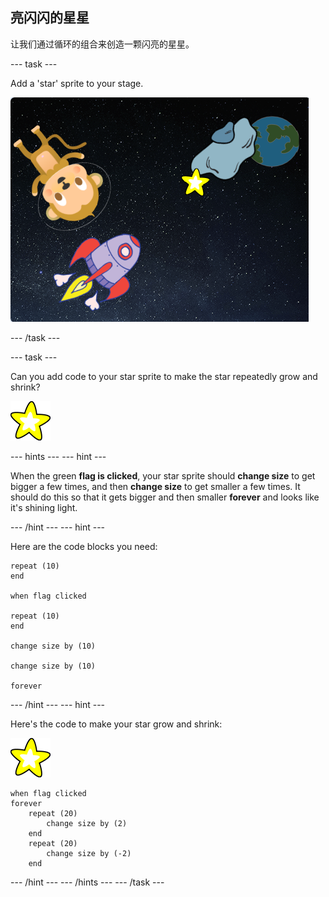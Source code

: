 ## 亮闪闪的星星

让我们通过循环的组合来创造一颗闪亮的星星。

\--- task \---

Add a 'star' sprite to your stage.

![Adding a star sprite](images/space-star-sprite.png)

\--- /task \---

\--- task \---

Can you add code to your star sprite to make the star repeatedly grow and shrink?

![Testing a shining star](images/sprite-star.png)

\--- hints \--- \--- hint \---

When the green **flag is clicked**, your star sprite should **change size** to get bigger a few times, and then **change size** to get smaller a few times. It should do this so that it gets bigger and then smaller **forever** and looks like it's shining light.

\--- /hint \--- \--- hint \---

Here are the code blocks you need:

```blocks3
repeat (10)
end

when flag clicked

repeat (10)
end

change size by (10)

change size by (10)

forever
```

\--- /hint \--- \--- hint \---

Here's the code to make your star grow and shrink:

![Star sprite](images/sprite-star.png)

```blocks3
when flag clicked
forever
    repeat (20)
        change size by (2)
    end
    repeat (20)
        change size by (-2)
    end

```

\--- /hint \--- \--- /hints \--- \--- /task \---